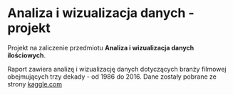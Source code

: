 # Analiza i wizualizacja danych - projekt
Projekt na zaliczenie przedmiotu **Analiza i wizualizacja danych ilościowych**. 

Raport zawiera analizę i wizualizację danych dotyczących branży filmowej obejmujących trzy dekady - od 1986 do 2016. Dane zostały pobrane ze strony [kaggle.com](https://www.kaggle.com/danielgrijalvas/movies?fbclid=IwAR3a4kQ6rZL43ncUda4-qhlIqA22-aTDMh1aZO6TuD1gP2h2bEYo4_3iqM8&select=movies.csv)
